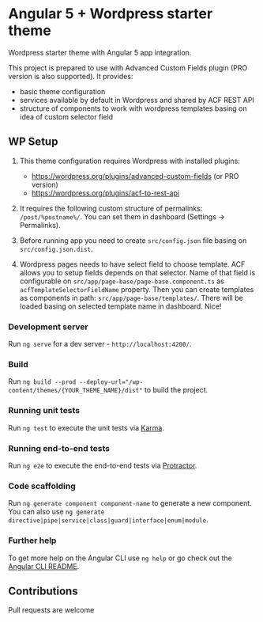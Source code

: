 # Angular 5 + Wordpress starter theme

Wordpress starter theme with Angular 5 app integration.

This project is prepared to use with Advanced Custom Fields plugin (PRO version is also supported). It provides:
- basic theme configuration
- services available by default in Wordpress and shared by ACF REST API
- structure of components to work with wordpress templates basing on idea of custom selector field

## WP Setup

1. This theme configuration requires Wordpress with installed plugins:
   - https://wordpress.org/plugins/advanced-custom-fields (or PRO version)
   - https://wordpress.org/plugins/acf-to-rest-api

2. It requires the following custom structure of permalinks: `/post/%postname%/`. You can set them in dashboard (Settings -> Permalinks).

3. Before running app you need to create `src/config.json` file basing on `src/config.json.dist`.

4. Wordpress pages needs to have select field to choose template. ACF allows you to setup fields depends on that selector. Name of that field is configurable on `src/app/page-base/page-base.component.ts` as `acfTemplateSelectorFieldName` property. Then you can create templates as components in path: `src/app/page-base/templates/`. There will be loaded basing on selected template name in dashboard. Nice!

### Development server

Run `ng serve` for a dev server - `http://localhost:4200/`.

### Build

Run `ng build --prod --deploy-url="/wp-content/themes/{YOUR_THEME_NAME}/dist"` to build the project. 

### Running unit tests

Run `ng test` to execute the unit tests via [Karma](https://karma-runner.github.io).

### Running end-to-end tests

Run `ng e2e` to execute the end-to-end tests via [Protractor](http://www.protractortest.org/).

### Code scaffolding

Run `ng generate component component-name` to generate a new component. You can also use `ng generate directive|pipe|service|class|guard|interface|enum|module`.

### Further help

To get more help on the Angular CLI use `ng help` or go check out the [Angular CLI README](https://github.com/angular/angular-cli/blob/master/README.md).


## Contributions

Pull requests are welcome